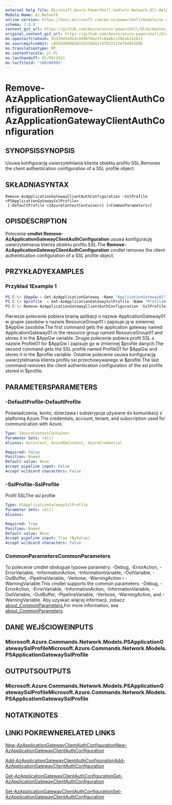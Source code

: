```yaml
---
external help file: Microsoft.Azure.PowerShell.Cmdlets.Network.dll-Help.xml
Module Name: Az.Network
online version: https://docs.microsoft.com/en-us/powershell/module/az.network/remove-azapplicationgatewayclientauthconfiguration
schema: 2.0.0
content_git_url: https://github.com/Azure/azure-powershell/blob/master/src/Network/Network/help/Remove-AzApplicationGatewayClientAuthConfiguration.md
original_content_git_url: https://github.com/Azure/azure-powershell/blob/master/src/Network/Network/help/Remove-AzApplicationGatewayClientAuthConfiguration.md
ms.openlocfilehash: 92d3945e92dc4996fbbe3fc0abbcc296ab141621
ms.sourcegitcommit: c05d3d669b5631e526841f47b22513d78495350b
ms.translationtype: MT
ms.contentlocale: pl-PL
ms.lasthandoff: 02/09/2021
ms.locfileid: "100186995"
---
```

# <span data-ttu-id="6fb54-101">Remove-AzApplicationGatewayClientAuthConfiguration</span><span class="sxs-lookup"><span data-stu-id="6fb54-101">Remove-AzApplicationGatewayClientAuthConfiguration</span></span>

## <span data-ttu-id="6fb54-102">SYNOPSIS</span><span class="sxs-lookup"><span data-stu-id="6fb54-102">SYNOPSIS</span></span>
<span data-ttu-id="6fb54-103">Usuwa konfigurację uwierzytelniania klienta obiektu profilu SSL.</span><span class="sxs-lookup"><span data-stu-id="6fb54-103">Removes the client authentication configuration of a SSL profile object.</span></span>

## <span data-ttu-id="6fb54-104">SKŁADNIA</span><span class="sxs-lookup"><span data-stu-id="6fb54-104">SYNTAX</span></span>

```
Remove-AzApplicationGatewayClientAuthConfiguration -SslProfile <PSApplicationGatewaySslProfile>
 [-DefaultProfile <IAzureContextContainer>] [<CommonParameters>]
```

## <span data-ttu-id="6fb54-105">OPIS</span><span class="sxs-lookup"><span data-stu-id="6fb54-105">DESCRIPTION</span></span>
<span data-ttu-id="6fb54-106">Polecenie **cmdlet Remove-AzApplicationGatewayClientAuthConfiguration** usuwa konfigurację uwierzytelniania klienta obiektu profilu SSL.</span><span class="sxs-lookup"><span data-stu-id="6fb54-106">The **Remove-AzApplicationGatewayClientAuthConfiguration** cmdlet removes the client authentication configuration of a SSL profile object.</span></span>

## <span data-ttu-id="6fb54-107">PRZYKŁADY</span><span class="sxs-lookup"><span data-stu-id="6fb54-107">EXAMPLES</span></span>

### <span data-ttu-id="6fb54-108">Przykład 1</span><span class="sxs-lookup"><span data-stu-id="6fb54-108">Example 1</span></span>
```powershell
PS C:\> $AppGw = Get-AzApplicationGateway -Name "ApplicationGateway01" -ResourceGroupName "ResourceGroup01"
PS C:\> $profile  = Get-AzApplicationGatewaySslProfile -Name "Profile01" -ApplicationGateway $AppGw
PS C:\> Remove-AzApplicationGatewayClientAuthConfiguration -SslProfile $profile
```

<span data-ttu-id="6fb54-109">Pierwsze polecenie pobiera bramę aplikacji o nazwie ApplicationGateway01 w grupie zasobów o nazwie ResourceGroup01 i zapisuje ją w zmiennej $AppGw zasobów.</span><span class="sxs-lookup"><span data-stu-id="6fb54-109">The first command gets the application gateway named ApplicationGateway01 in the resource group named ResourceGroup01 and stores it in the $AppGw variable.</span></span> <span data-ttu-id="6fb54-110">Drugie polecenie pobiera profil SSL o nazwie Profile01 for $AppGw i zapisuje go w zmiennej $profile danych.</span><span class="sxs-lookup"><span data-stu-id="6fb54-110">The second command gets the SSL profile named Profile01 for $AppGw and stores it in the $profile variable.</span></span> <span data-ttu-id="6fb54-111">Ostatnie polecenie usuwa konfigurację uwierzytelniania klienta profilu ssl przechowywanego w $profile.</span><span class="sxs-lookup"><span data-stu-id="6fb54-111">The last command removes the client authentication configuration of the ssl profile stored in $profile.</span></span>

## <span data-ttu-id="6fb54-112">PARAMETERS</span><span class="sxs-lookup"><span data-stu-id="6fb54-112">PARAMETERS</span></span>

### <span data-ttu-id="6fb54-113">-DefaultProfile</span><span class="sxs-lookup"><span data-stu-id="6fb54-113">-DefaultProfile</span></span>
<span data-ttu-id="6fb54-114">Poświadczenia, konto, dzierżawa i subskrypcja używane do komunikacji z platformą Azure.</span><span class="sxs-lookup"><span data-stu-id="6fb54-114">The credentials, account, tenant, and subscription used for communication with Azure.</span></span>

```yaml
Type: IAzureContextContainer
Parameter Sets: (All)
Aliases: AzContext, AzureRmContext, AzureCredential

Required: False
Position: Named
Default value: None
Accept pipeline input: False
Accept wildcard characters: False
```

### <span data-ttu-id="6fb54-115">-SslProfile</span><span class="sxs-lookup"><span data-stu-id="6fb54-115">-SslProfile</span></span>
<span data-ttu-id="6fb54-116">Profil SSL</span><span class="sxs-lookup"><span data-stu-id="6fb54-116">The ssl profile</span></span>

```yaml
Type: PSApplicationGatewaySslProfile
Parameter Sets: (All)
Aliases:

Required: True
Position: Named
Default value: None
Accept pipeline input: True (ByValue)
Accept wildcard characters: False
```

### <span data-ttu-id="6fb54-117">CommonParameters</span><span class="sxs-lookup"><span data-stu-id="6fb54-117">CommonParameters</span></span>
<span data-ttu-id="6fb54-118">To polecenie cmdlet obsługuje typowe parametry: -Debug, -ErrorAction, -ErrorVariable, -InformationAction, -InformationVariable, -OutVariable, -OutBuffer, -PipelineVariable, -Verbose, -WarningAction i -WarningVariable.</span><span class="sxs-lookup"><span data-stu-id="6fb54-118">This cmdlet supports the common parameters: -Debug, -ErrorAction, -ErrorVariable, -InformationAction, -InformationVariable, -OutVariable, -OutBuffer, -PipelineVariable, -Verbose, -WarningAction, and -WarningVariable.</span></span> <span data-ttu-id="6fb54-119">Aby uzyskać więcej informacji, zobacz [about_CommonParameters.](http://go.microsoft.com/fwlink/?LinkID=113216)</span><span class="sxs-lookup"><span data-stu-id="6fb54-119">For more information, see [about_CommonParameters](http://go.microsoft.com/fwlink/?LinkID=113216).</span></span>

## <span data-ttu-id="6fb54-120">DANE WEJŚCIOWE</span><span class="sxs-lookup"><span data-stu-id="6fb54-120">INPUTS</span></span>

### <span data-ttu-id="6fb54-121">Microsoft.Azure.Commands.Network.Models.PSApplicationGatewaySslProfile</span><span class="sxs-lookup"><span data-stu-id="6fb54-121">Microsoft.Azure.Commands.Network.Models.PSApplicationGatewaySslProfile</span></span>

## <span data-ttu-id="6fb54-122">OUTPUTS</span><span class="sxs-lookup"><span data-stu-id="6fb54-122">OUTPUTS</span></span>

### <span data-ttu-id="6fb54-123">Microsoft.Azure.Commands.Network.Models.PSApplicationGatewaySslProfile</span><span class="sxs-lookup"><span data-stu-id="6fb54-123">Microsoft.Azure.Commands.Network.Models.PSApplicationGatewaySslProfile</span></span>

## <span data-ttu-id="6fb54-124">NOTATKI</span><span class="sxs-lookup"><span data-stu-id="6fb54-124">NOTES</span></span>

## <span data-ttu-id="6fb54-125">LINKI POKREWNE</span><span class="sxs-lookup"><span data-stu-id="6fb54-125">RELATED LINKS</span></span>

[<span data-ttu-id="6fb54-126">New-AzApplicationGatewayClientAuthConfiguration</span><span class="sxs-lookup"><span data-stu-id="6fb54-126">New-AzApplicationGatewayClientAuthConfiguration</span></span>](./New-AzApplicationGatewayClientAuthConfiguration.md)

[<span data-ttu-id="6fb54-127">Add-AzApplicationGatewayClientAuthConfiguration</span><span class="sxs-lookup"><span data-stu-id="6fb54-127">Add-AzApplicationGatewayClientAuthConfiguration</span></span>](./Add-AzApplicationGatewayClientAuthConfiguration.md)

[<span data-ttu-id="6fb54-128">Get-AzApplicationGatewayClientAuthConfiguration</span><span class="sxs-lookup"><span data-stu-id="6fb54-128">Get-AzApplicationGatewayClientAuthConfiguration</span></span>](./Get-AzApplicationGatewayClientAuthConfiguration.md)

[<span data-ttu-id="6fb54-129">Set-AzApplicationGatewayClientAuthConfiguration</span><span class="sxs-lookup"><span data-stu-id="6fb54-129">Set-AzApplicationGatewayClientAuthConfiguration</span></span>](./Set-AzApplicationGatewayClientAuthConfiguration.md)